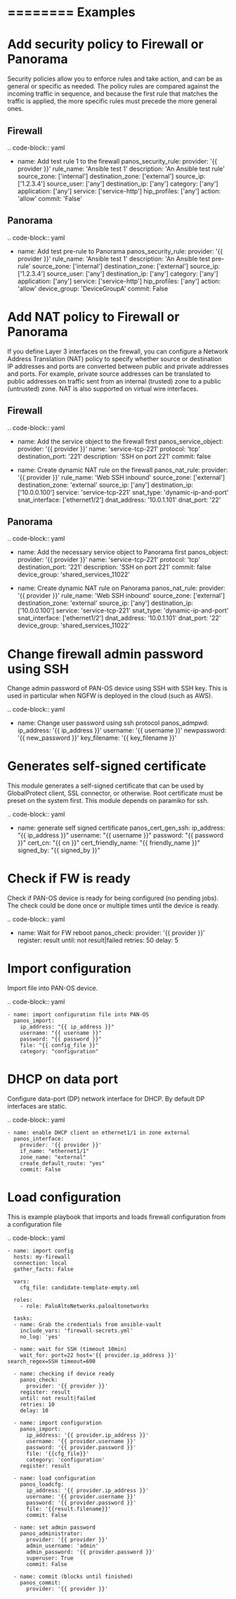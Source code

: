 ========
Examples
========

Add security policy to Firewall or Panorama
===========================================

Security policies allow you to enforce rules and take action, and can
be as general or specific as needed. The policy rules are compared
against the incoming traffic in sequence, and because the first rule
that matches the traffic is applied, the more specific rules must
precede the more general ones.

Firewall
--------

.. code-block:: yaml

  - name: Add test rule 1 to the firewall
    panos_security_rule:
      provider: '{{ provider }}'
      rule_name: 'Ansible test 1'
      description: 'An Ansible test rule'
      source_zone: ['internal']
      destination_zone: ['external']
      source_ip: ['1.2.3.4']
      source_user: ['any']
      destination_ip: ['any']
      category: ['any']
      application: ['any']
      service: ['service-http']
      hip_profiles: ['any']
      action: 'allow'
      commit: 'False'


Panorama
--------

.. code-block:: yaml

  - name: Add test pre-rule to Panorama
    panos_security_rule:
      provider: '{{ provider }}'
      rule_name: 'Ansible test 1'
      description: 'An Ansible test pre-rule'
      source_zone: ['internal']
      destination_zone: ['external']
      source_ip: ['1.2.3.4']
      source_user: ['any']
      destination_ip: ['any']
      category: ['any']
      application: ['any']
      service: ['service-http']
      hip_profiles: ['any']
      action: 'allow'
      device_group: 'DeviceGroupA'
      commit: False


Add NAT policy to Firewall or Panorama
======================================

If you define Layer 3 interfaces on the firewall, you can configure a
Network Address Translation (NAT) policy to specify whether source or
destination IP addresses and ports are converted between public and
private addresses and ports. For example, private source addresses can
be translated to public addresses on traffic sent from an internal
(trusted) zone to a public (untrusted) zone. NAT is also supported on
virtual wire interfaces.

Firewall
--------

.. code-block:: yaml

  - name: Add the service object to the firewall first
    panos_service_object:
      provider: '{{ provider }}'
      name: 'service-tcp-221'
      protocol: 'tcp'
      destination_port: '221'
      description: 'SSH on port 221'
      commit: false

  - name: Create dynamic NAT rule on the firewall
    panos_nat_rule:
      provider: '{{ provider }}'
      rule_name: 'Web SSH inbound'
      source_zone: ['external']
      destination_zone: 'external'
      source_ip: ['any']
      destination_ip: ['10.0.0.100']
      service: 'service-tcp-221'
      snat_type: 'dynamic-ip-and-port'
      snat_interface: ['ethernet1/2']
      dnat_address: '10.0.1.101'
      dnat_port: '22'


Panorama
--------

.. code-block:: yaml

  - name: Add the necessary service object to Panorama first
    panos_object:
      provider: '{{ provider }}'
      name: 'service-tcp-221'
      protocol: 'tcp'
      destination_port: '221'
      description: 'SSH on port 221'
      commit: false
      device_group: 'shared_services_11022'

  - name: Create dynamic NAT rule on Panorama
    panos_nat_rule:
      provider: '{{ provider }}'
      rule_name: 'Web SSH inbound'
      source_zone: ['external']
      destination_zone: 'external'
      source_ip: ['any']
      destination_ip: ['10.0.0.100']
      service: 'service-tcp-221'
      snat_type: 'dynamic-ip-and-port'
      snat_interface: ['ethernet1/2']
      dnat_address: '10.0.1.101'
      dnat_port: '22'
      device_group: 'shared_services_11022'

Change firewall admin password using SSH
========================================

Change admin password of PAN-OS device using SSH with SSH key. This is
used in particular when NGFW is deployed in the cloud (such as AWS).

.. code-block:: yaml

  - name: Change user password using ssh protocol
    panos_admpwd:
      ip_address: '{{ ip_address }}'
      username: '{{ username }}'
      newpassword: '{{ new_password }}'
      key_filename: '{{ key_filename }}'


Generates self-signed certificate
=================================

This module generates a self-signed certificate that can be used by
GlobalProtect client, SSL connector, or otherwise. Root certificate
must be preset on the system first. This module depends on paramiko
for ssh.

.. code-block:: yaml

  - name: generate self signed certificate
    panos_cert_gen_ssh:
      ip_address: "{{ ip_address }}"
      username: "{{ username }}"
      password: "{{ password }}"
      cert_cn: "{{ cn }}"
      cert_friendly_name: "{{ friendly_name }}"
      signed_by: "{{ signed_by }}"


Check if FW is ready
====================

Check if PAN-OS device is ready for being configured (no pending
jobs). The check could be done once or multiple times until the device
is ready.

.. code-block:: yaml

  - name: Wait for FW reboot
    panos_check:
      provider: '{{ provider }}'
    register: result
    until: not result|failed
    retries: 50
    delay: 5


Import configuration
====================

Import file into PAN-OS device.

.. code-block:: yaml

    - name: import configuration file into PAN-OS
      panos_import:
        ip_address: "{{ ip_address }}"
        username: "{{ username }}"
        password: "{{ password }}"
        file: "{{ config_file }}"
        category: "configuration"


DHCP on data port
=================

Configure data-port (DP) network interface for DHCP. By default DP
interfaces are static.

.. code-block:: yaml

    - name: enable DHCP client on ethernet1/1 in zone external
      panos_interface:
        provider: '{{ provider }}'
        if_name: "ethernet1/1"
        zone_name: "external"
        create_default_route: "yes"
        commit: False


Load configuration
==================

This is example playbook that imports and loads firewall
configuration from a configuration file

.. code-block:: yaml

    - name: import config
      hosts: my-firewall
      connection: local
      gather_facts: False

      vars:
        cfg_file: candidate-template-empty.xml

      roles:
        - role: PaloAltoNetworks.paloaltonetworks

      tasks:
      - name: Grab the credentials from ansible-vault
        include_vars: 'firewall-secrets.yml'
        no_log: 'yes'

      - name: wait for SSH (timeout 10min)
        wait_for: port=22 host='{{ provider.ip_address }}' search_regex=SSH timeout=600

      - name: checking if device ready
        panos_check:
          provider: '{{ provider }}'
        register: result
        until: not result|failed
        retries: 10
        delay: 10

      - name: import configuration
        panos_import:
          ip_address: '{{ provider.ip_address }}'
          username: '{{ provider.username }}'
          password: '{{ provider.password }}'
          file: '{{cfg_file}}'
          category: 'configuration'
        register: result

      - name: load configuration
        panos_loadcfg:
          ip_address: '{{ provider.ip_address }}'
          username: '{{ provider.username }}'
          password: '{{ provider.password }}'
          file: '{{result.filename}}'
          commit: False

      - name: set admin password
        panos_administrator:
          provider: '{{ provider }}'
          admin_username: 'admin'
          admin_password: '{{ provider.password }}'
          superuser: True
          commit: False

      - name: commit (blocks until finished)
        panos_commit:
          provider: '{{ provider }}'

